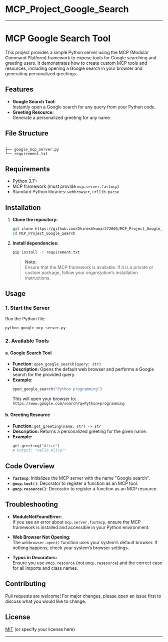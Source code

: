 # MCP_Project_Google_Search
---

# MCP Google Search Tool

This project provides a simple Python server using the MCP (Modular Command Platform) framework to expose tools for Google searching and greeting users. It demonstrates how to create custom MCP tools and resources, including opening a Google search in your browser and generating personalized greetings.

## Features

- **Google Search Tool:**  
  Instantly open a Google search for any query from your Python code.
- **Greeting Resource:**  
  Generate a personalized greeting for any name.

## File Structure

```
.
├── google_mcp_server.py
└── requirement.txt
```

## Requirements

- Python 3.7+
- MCP framework (must provide `mcp.server.fastmcp`)
- Standard Python libraries: `webbrowser`, `urllib.parse`

## Installation

1. **Clone the repository:**
   ```sh
   git clone https://github.com/Dhineshkumar272005/MCP_Project_Google_Search.git
   cd MCP_Project_Google_Search
   ```

2. **Install dependencies:**
   ```sh
   pip install -r requirement.txt
   ```
   > **Note:**  
   Ensure that the MCP framework is available. If it is a private or custom package, follow your organization’s installation instructions.

## Usage

### 1. Start the Server

Run the Python file:
```sh
python google_mcp_server.py
```

### 2. Available Tools

#### a. Google Search Tool

- **Function:** `open_google_search(query: str)`
- **Description:** Opens the default web browser and performs a Google search for the provided query.
- **Example:**
  ```python
  open_google_search("Python programming")
  ```
  This will open your browser to:  
  `https://www.google.com/search?q=Python+programming`

#### b. Greeting Resource

- **Function:** `get_greeting(name: str) -> str`
- **Description:** Returns a personalized greeting for the given name.
- **Example:**
  ```python
  get_greeting("Alice")
  # Output: "Hello Alice!"
  ```

## Code Overview

- **`fastmcp`**: Initializes the MCP server with the name "Google search".
- **`@mcp.tool()`**: Decorator to register a function as an MCP tool.
- **`@mcp.resource()`**: Decorator to register a function as an MCP resource.

## Troubleshooting

- **ModuleNotFoundError:**  
  If you see an error about `mcp.server.fastmcp`, ensure the MCP framework is installed and accessible in your Python environment.

- **Web Browser Not Opening:**  
  The `webbrowser.open()` function uses your system’s default browser. If nothing happens, check your system’s browser settings.

- **Typos in Decorators:**  
  Ensure you use `@mcp.resource` (not `@mcp.reseource`) and the correct case for all imports and class names.

## Contributing

Pull requests are welcome! For major changes, please open an issue first to discuss what you would like to change.

## License

[MIT](LICENSE) (or specify your license here)

---

